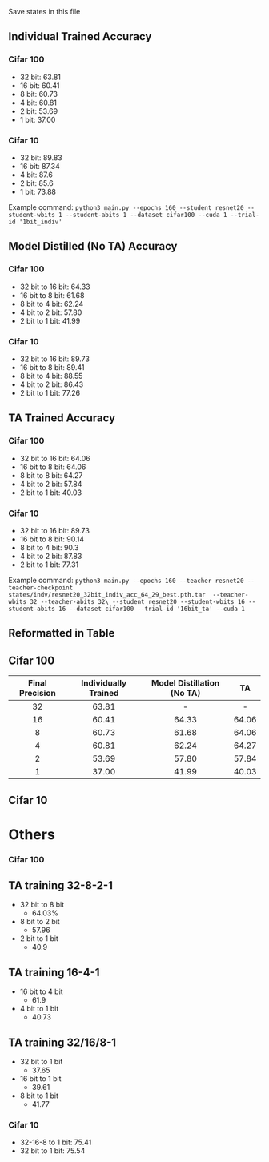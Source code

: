 Save states in this file

## Individual Trained Accuracy

### Cifar 100
* 32 bit: 63.81
* 16 bit: 60.41
* 8 bit: 60.73
* 4 bit: 60.81
* 2 bit: 53.69
* 1 bit: 37.00

### Cifar 10
* 32 bit: 89.83
* 16 bit: 87.34
* 4 bit: 87.6
* 2 bit: 85.6
* 1 bit: 73.88

Example command:
`python3 main.py --epochs 160 --student resnet20 --student-wbits 1 --student-abits 1 --dataset cifar100 --cuda 1 --trial-id '1bit_indiv'`

## Model Distilled (No TA) Accuracy

### Cifar 100
* 32 bit to 16 bit: 64.33
* 16 bit to 8 bit: 61.68
* 8 bit to 4 bit: 62.24
* 4 bit to 2 bit: 57.80
* 2 bit to 1 bit: 41.99

### Cifar 10
* 32 bit to 16 bit: 89.73
* 16 bit to 8 bit: 89.41
* 8 bit to 4 bit: 88.55
* 4 bit to 2 bit: 86.43
* 2 bit to 1 bit: 77.26

## TA Trained Accuracy

### Cifar 100
* 32 bit to 16 bit: 64.06
* 16 bit to 8 bit: 64.06
* 8 bit to 8 bit: 64.27
* 4 bit to 2 bit: 57.84
* 2 bit to 1 bit: 40.03

### Cifar 10
* 32 bit to 16 bit: 89.73
* 16 bit to 8 bit: 90.14
* 8 bit to 4 bit: 90.3
* 4 bit to 2 bit: 87.83
* 2 bit to 1 bit: 77.31

Example command:
`python3 main.py --epochs 160 --teacher resnet20 --teacher-checkpoint states/indv/resnet20_32bit_indiv_acc_64_29_best.pth.tar  --teacher-wbits 32 --teacher-abits 32\
  --student resnet20 --student-wbits 16 --student-abits 16 --dataset cifar100 --trial-id '16bit_ta' --cuda 1`

## Reformatted in Table

## Cifar 100
|Final Precision|Individually Trained|Model Distillation (No TA)|TA|
|:-:|:-:|:-:|:-:|
|32|63.81|-|-|-|
|16|60.41|64.33|64.06|
|8|60.73|61.68|64.06|
|4|60.81|62.24|64.27|
|2|53.69|57.80|57.84|
|1|37.00|41.99|40.03|

## Cifar 10

# Others

### Cifar 100
## TA training 32-8-2-1
* 32 bit to 8 bit
    * 64.03%
* 8 bit to 2 bit
    * 57.96
* 2 bit to 1 bit
    * 40.9

## TA training 16-4-1
* 16 bit to 4 bit
    * 61.9
* 4 bit to 1 bit
    * 40.73

## TA training 32/16/8-1
* 32 bit to 1 bit
    * 37.65
* 16 bit to 1 bit
    * 39.61
* 8 bit to 1 bit
    * 41.77

### Cifar 10
* 32-16-8 to 1 bit: 75.41
* 32 bit to 1 bit: 75.54
